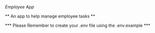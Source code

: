 *Employee App*

** An app to help manage employee tasks **

*** Please Remember to create your .env file using the .env.example ***